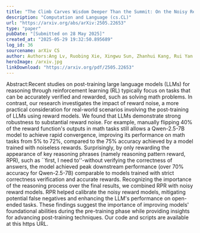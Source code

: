 ```yaml
---
title: "The Climb Carves Wisdom Deeper Than the Summit: On the Noisy Rewards in Learning to Reason"
description: "Computation and Language (cs.CL)"
url: "https://arxiv.org/abs/arXiv:2505.22653"
type: "paper"
pubDate: "[Submitted on 28 May 2025]"
created_at: "2025-05-29 19:32:50.895689"
log_id: 36
sourcename: arXiv CS
author: Authors:Ang Lv, Ruobing Xie, Xingwu Sun, Zhanhui Kang, Rui Yan
heroImage: /arxiv.jpg
linkDownload: "https://arxiv.org/pdf/2505.22653"
---
```


Abstract:Recent studies on post-training large language models (LLMs) for reasoning through reinforcement learning (RL) typically focus on tasks that can be accurately verified and rewarded, such as solving math problems. In contrast, our research investigates the impact of reward noise, a more practical consideration for real-world scenarios involving the post-training of LLMs using reward models. We found that LLMs demonstrate strong robustness to substantial reward noise. For example, manually flipping 40% of the reward function's outputs in math tasks still allows a Qwen-2.5-7B model to achieve rapid convergence, improving its performance on math tasks from 5% to 72%, compared to the 75% accuracy achieved by a model trained with noiseless rewards. Surprisingly, by only rewarding the appearance of key reasoning phrases (namely reasoning pattern reward, RPR), such as ``first, I need to''-without verifying the correctness of answers, the model achieved peak downstream performance (over 70% accuracy for Qwen-2.5-7B) comparable to models trained with strict correctness verification and accurate rewards. Recognizing the importance of the reasoning process over the final results, we combined RPR with noisy reward models. RPR helped calibrate the noisy reward models, mitigating potential false negatives and enhancing the LLM's performance on open-ended tasks. These findings suggest the importance of improving models' foundational abilities during the pre-training phase while providing insights for advancing post-training techniques. Our code and scripts are available at this https URL.
